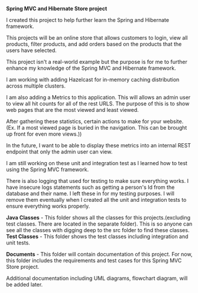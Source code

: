 **Spring MVC and Hibernate Store project**

I created this project to help further learn the Spring and Hibernate framework.

This projects will be an online store that allows customers to 
login, view all products, filter products, and add orders based on the products that the users have selected.

This project isn't a real-world example but the purpose is for me to further enhance my knowledge of the Spring MVC and Hibernate framework.

I am working with adding Hazelcast for in-memory caching distribution across multiple clusters.

I am also adding a Metrics to this application. This will allows an admin user to view all hit counts for all of the rest URLS.
The purpose of this is to show web pages that are the most viewed and least viewed. 

After gathering these statistics, certain actions to make for your website. (Ex. If a most viewed page is buried in the navigation. This can be brought up front for even more views.))

In the future, I want to be able to display these metrics into an internal REST endpoint that only the admin user can view.

I am still working on these unit and integration test as I learned how to test using the Spring MVC framework.

There is also logging that used for testing to make sure everything works. I have insecure logs statements such as getting a person's Id from the database and their name.
I left these in for my testing purposes. I will remove them eventually when I created all the unit and integration tests to ensure everything works properly.

**Java Classes** - This folder shows all the classes for this projects.(excluding test classes. There are located in the separate folder). This is so anyone can see all the classes with digging deep to the src folder to find these classes.
**Test Classes** - This folder shows the test classes including integration and unit tests.

**Documents** - This folder will contain documentation of this project. For now, this folder includes the requirements and test cases for this Spring MVC Store project.
 
Additional documentation including UML diagrams, flowchart diagram, will be added later.